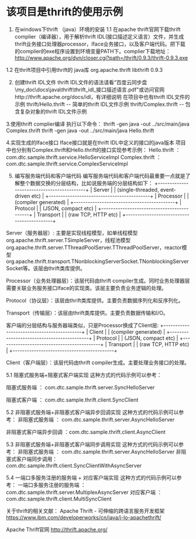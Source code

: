 <h1>该项目是thrift的使用示例</h1>

1. 在windows下thrift （java）环境的安装
1.1 在apache thrift官网下载thrift complier（编译器），用于解析thrift IDL(接口描述定义语言）文件，并生成thrift业务接口处理器processor，Iface业务接口，以及客户端代码。把下载的complier的exe程序设置到环境变量PATH下。complier下载地址：
http://www.apache.org/dyn/closer.cgi?path=/thrift/0.9.3/thrift-0.9.3.exe

1.2 在thrift项目中引用thrift的 java库
		<dependency>
			<groupId>org.apache.thrift</groupId>
			<artifactId>libthrift</artifactId>
			<version>0.9.3</version>
		</dependency>

2. 创建thrift IDL文件
thrift IDL文件的语法请看“百度云同步盘\my_doc\docs\java\thrift\thrift_idl_接口描述语言.pdf"或访问官网http://thrift.apache.org/docs/idl，有详细说明
在项目中也有thrift IDL文件的示例
thrift/Hello.thrift   --   简单的thrift IDL文件示例
thrift/Complex.thrift    --    包含复杂对象的thrift IDL文件示例


3.使用thrift complier编译
执行以下命令：
thrift -gen java -out ../src/main/java Complex.thrift
thrift -gen java -out ../src/main/java Hello.thrift

4.实现生成的Iface接口
Iface接口就是在thrift IDL中定义的接口的java版本
项目中也分别有Complex.thrift和Hello.thrift的接口实现参考示例：
Hello.thrift ： com.dtc.sample.thrift.service.HelloServiceImpl
Complex.thrift ： com.dtc.sample.thrift.service.ComplexServiceImpl

5. 编写服务端代码和客户端代码
编写服务端代码和客户端代码最重要一点就是了解整个数据交换的分层结构，比如说服务端的分层结构如下：
  +-------------------------------------------+
  | Server                                    |
  | (single-threaded, event-driven etc)       |
  +-------------------------------------------+
  | Processor                                 |
  | (compiler generated)                      |
  +-------------------------------------------+
  | Protocol                                  |
  | (JSON, compact etc)                       |
  +-------------------------------------------+
  | Transport                                 |
  | (raw TCP, HTTP etc)                       |
  +-------------------------------------------+

Server（服务器层）: 主要是实现线程模型，如单线程模型org.apache.thrift.server.TSimpleServer，线程池模型org.apache.thrift.server.TThreadPoolServer.TThreadPoolServer，reactor模型org.apache.thrift.transport.TNonblockingServerSocket.TNonblockingServerSocket等。该层由thrift类库提供。

Processor（业务处理器层）：该层代码由thrift compiler生成。同时业务处理器层需要关联业务服务接口Iface的实现类。该层主要负责业务逻辑的处理。

Protocol（协议层）：该层由thrift类库提供。主要负责数据序列化和反序列化。

Transport（传输层）：该层由thrift类库提供。主要负责数据传输和I/O。


客户端的分层结构与服务器端类似，只是Processor换成了Client层:
  +-------------------------------------------+
  | Client                                    |
  | (compiler generated)                      |
  +-------------------------------------------+
  | Protocol                                  |
  | (JSON, compact etc)                       |
  +-------------------------------------------+
  | Transport                                 |
  | (raw TCP, HTTP etc)                       |
  +-------------------------------------------+

Client（客户端层）：该层代码由thrift compiler生成。主要处理业务接口的处理。


5.1 阻塞式服务端+阻塞式客户端实现
这种方式的代码示例可以参考：

阻塞式服务端  ： com.dtc.sample.thrift.server.SyncHelloServer

阻塞式客户端  ： com.dtc.sample.thrift.client.SyncClient


5.2 非阻塞式服务端+非阻塞式客户端异步回调实现
这种方式的代码示例可以参考：
非阻塞式服务端 ： com.dtc.sample.thrift.server.AsyncHelloServer

非阻塞式客户端异步回调 ：com.dtc.sample.thrift.client.AsyncClient

5.3 非阻塞式服务端+非阻塞式客户端同步调用实现
这种方式的代码示例可以参考：
非阻塞式服务端 ： com.dtc.sample.thrift.server.AsyncHelloServer
非阻塞式客户端同步调用：com.dtc.sample.thrift.client.SyncClientWithAsyncServer

5.4 一端口多服务注册的服务端 + 对应客户端实现
这种方式的代码示例可以参考：
一端口多服务注册的服务端 ：com.dtc.sample.thrift.server.MultiplexAsyncServer
对应客户端 ： com.dtc.sample.thrift.client.MultiSyncClient


关于thrift的相关文献：
Apache Thrift - 可伸缩的跨语言服务开发框架      https://www.ibm.com/developerworks/cn/java/j-lo-apachethrift/

Apache Thrift官网            http://thrift.apache.org/